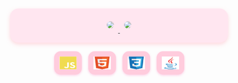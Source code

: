 <div style="background-color: #ffe6f0; padding: 20px; border-radius: 20px; text-align: center; box-shadow: 0 4px 10px rgba(255, 182, 193, 0.5);">
  <a href="https://github.com/JulianaFurlan">
    <img height="180em" style="border-radius: 15px; margin: 10px;" 
      src="https://github-readme-stats.vercel.app/api?username=JulianaFurlan&show_icons=true&theme=rose_pine&include_all_commits=true&count_private=true"/>
    <img height="180em" style="border-radius: 15px; margin: 10px;" 
      src="https://github-readme-stats.vercel.app/api/top-langs/?username=JulianaFurlan&layout=compact&langs_count=6&theme=rose_pine"/>
  </a>
</div>

<div style="display: flex; justify-content: center; gap: 15px; margin-top: 20px;">
  <div style="background-color: #ffccdd; padding: 12px; border-radius: 15px; box-shadow: 0 2px 5px rgba(255, 105, 180, 0.3);">
    <img align="center" alt="Js" height="30" width="40" src="https://raw.githubusercontent.com/devicons/devicon/master/icons/javascript/javascript-plain.svg">
  </div>
  <div style="background-color: #ffccdd; padding: 12px; border-radius: 15px; box-shadow: 0 2px 5px rgba(255, 105, 180, 0.3);">
    <img align="center" alt="HTML" height="30" width="40" src="https://raw.githubusercontent.com/devicons/devicon/master/icons/html5/html5-original.svg">
  </div>
  <div style="background-color: #ffccdd; padding: 12px; border-radius: 15px; box-shadow: 0 2px 5px rgba(255, 105, 180, 0.3);">
    <img align="center" alt="CSS" height="30" width="40" src="https://raw.githubusercontent.com/devicons/devicon/master/icons/css3/css3-original.svg">
  </div>
  <div style="background-color: #ffccdd; padding: 12px; border-radius: 15px; box-shadow: 0 2px 5px rgba(255, 105, 180, 0.3);">
    <img align="center" alt="Java" height="30" width="40" src="https://raw.githubusercontent.com/devicons/devicon/master/icons/java/java-original.svg">
  </div>
</div>
